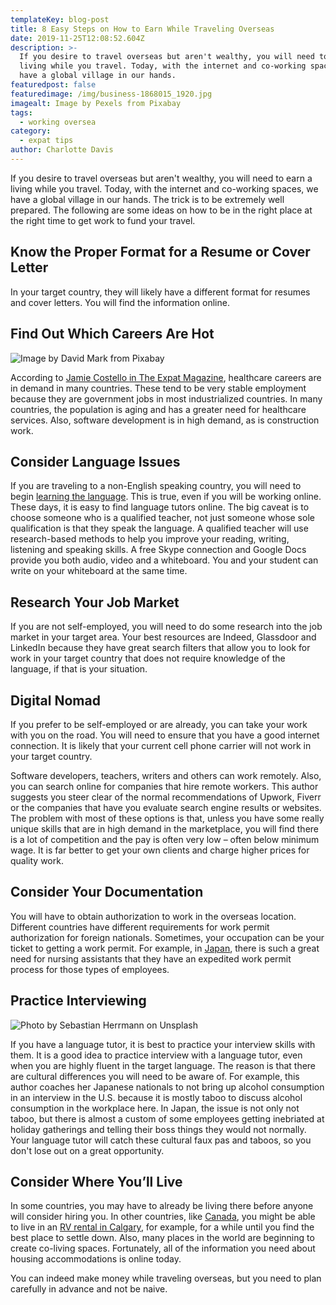 ```yaml
---
templateKey: blog-post
title: 8 Easy Steps on How to Earn While Traveling Overseas
date: 2019-11-25T12:08:52.604Z
description: >-
  If you desire to travel overseas but aren't wealthy, you will need to earn a
  living while you travel. Today, with the internet and co-working spaces, we
  have a global village in our hands.
featuredpost: false
featuredimage: /img/business-1868015_1920.jpg
imagealt: Image by Pexels from Pixabay
tags:
  - working oversea
category:
  - expat tips
author: Charlotte Davis
---
```


If you desire to travel overseas but aren't wealthy, you will need to earn a living while you travel. Today, with the internet and co-working spaces, we have a global village in our hands. The trick is to be extremely well prepared. The following are some ideas on how to be in the right place at the right time to get work to fund your travel.

## Know the Proper Format for a Resume or Cover Letter

In your target country, they will likely have a different format for resumes and cover letters. You will find the information online.

## Find Out Which Careers Are Hot

![](/img/medicine-91754_1920.jpg 'Image by David Mark from Pixabay')

According to [Jamie Costello in The Expat Magazine](https://www.thexpatmagazine.com/blog/2019-08-17-5-jobs-titles-and-careers-that-have-the-most-demand-overseas/), healthcare careers are in demand in many countries. These tend to be very stable employment because they are government jobs in most industrialized countries. In many countries, the population is aging and has a greater need for healthcare services. Also, software development is in high demand, as is construction work.

## Consider Language Issues

If you are traveling to a non-English speaking country, you will need to begin [learning the language](https://www.thexpatmagazine.com/blog/2019-06-20-to-learn-or-not-to-learn-the-local-language/). This is true, even if you will be working online. These days, it is easy to find language tutors online. The big caveat is to choose someone who is a qualified teacher, not just someone whose sole qualification is that they speak the language. A qualified teacher will use research-based methods to help you improve your reading, writing, listening and speaking skills. A free Skype connection and Google Docs provide you both audio, video and a whiteboard. You and your student can write on your whiteboard at the same time.

## Research Your Job Market

If you are not self-employed, you will need to do some research into the job market in your target area. Your best resources are Indeed, Glassdoor and LinkedIn because they have great search filters that allow you to look for work in your target country that does not require knowledge of the language, if that is your situation.

## Digital Nomad

If you prefer to be self-employed or are already, you can take your work with you on the road. You will need to ensure that you have a good internet connection. It is likely that your current cell phone carrier will not work in your target country.

Software developers, teachers, writers and others can work remotely. Also, you can search online for companies that hire remote workers. This author suggests you steer clear of the normal recommendations of Upwork, Fiverr or the companies that have you evaluate search engine results or websites. The problem with most of these options is that, unless you have some really unique skills that are in high demand in the marketplace, you will find there is a lot of competition and the pay is often very low – often below minimum wage. It is far better to get your own clients and charge higher prices for quality work.

## Consider Your Documentation

You will have to obtain authorization to work in the overseas location. Different countries have different requirements for work permit authorization for foreign nationals. Sometimes, your occupation can be your ticket to getting a work permit. For example, in [Japan](https://www.japan.go.jp/), there is such a great need for nursing assistants that they have an expedited work permit process for those types of employees.

## Practice Interviewing

![](/img/sebastian-herrmann-nbtidofkgo8-unsplash.jpg 'Photo by Sebastian Herrmann on Unsplash')

If you have a language tutor, it is best to practice your interview skills with them. It is a good idea to practice interview with a language tutor, even when you are highly fluent in the target language. The reason is that there are cultural differences you will need to be aware of. For example, this author coaches her Japanese nationals to not bring up alcohol consumption in an interview in the U.S. because it is mostly taboo to discuss alcohol consumption in the workplace here. In Japan, the issue is not only not taboo, but there is almost a custom of some employees getting inebriated at holiday gatherings and telling their boss things they would not normally. Your language tutor will catch these cultural faux pas and taboos, so you don't lose out on a great opportunity.

## Consider Where You’ll Live

In some countries, you may have to already be living there before anyone will consider hiring you. In other countries, like [Canada](https://www.canada.ca/en.html), you might be able to live in an <a href='https://www.motorhomerepublic.com/canada/calgary-rv-rental' rel='nofollow'>RV rental in Calgary</a>, for example, for a while until you find the best place to settle down. Also, many places in the world are beginning to create co-living spaces. Fortunately, all of the information you need about housing accommodations is online today.

You can indeed make money while traveling overseas, but you need to plan carefully in advance and not be naive.
